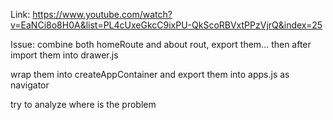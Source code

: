 Link: https://www.youtube.com/watch?v=EaNCi8o8H0A&list=PL4cUxeGkcC9ixPU-QkScoRBVxtPPzVjrQ&index=25

Issue: combine both homeRoute and about rout, export them... then after import them into drawer.js

wrap them into createAppContainer and export them into apps.js as navigator

try to analyze where is the problem